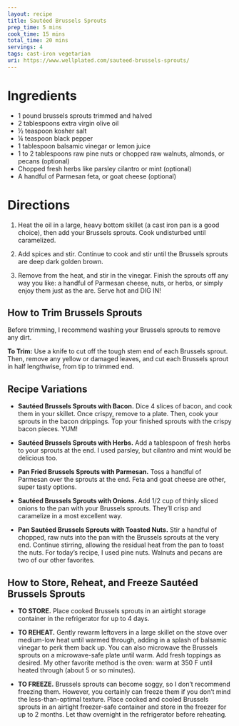 ```yaml
---
layout: recipe
title: Sautéed Brussels Sprouts
prep_time: 5 mins
cook_time: 15 mins
total_time: 20 mins
servings: 4
tags: cast-iron vegetarian
uri: https://www.wellplated.com/sauteed-brussels-sprouts/
---
```

# Ingredients

* 1 pound brussels sprouts trimmed and halved
* 2 tablespoons extra virgin olive oil
* ½ teaspoon kosher salt
* ¼ teaspoon black pepper
* 1 tablespoon balsamic vinegar or lemon juice
* 1 to 2 tablespoons raw pine nuts or chopped raw walnuts, almonds, or pecans (optional)
* Chopped fresh herbs like parsley cilantro or mint (optional)
* A handful of Parmesan feta, or goat cheese (optional)

# Directions

1. Heat the oil in a large, heavy bottom skillet (a cast iron pan is a good choice), then add your Brussels sprouts. Cook undisturbed until caramelized.

2. Add spices and stir. Continue to cook and stir until the Brussels sprouts are deep dark golden brown.

3. Remove from the heat, and stir in the vinegar. Finish the sprouts off any way you like: a handful of Parmesan cheese, nuts, or herbs, or simply enjoy them just as the are. Serve hot and DIG IN!

## How to Trim Brussels Sprouts

Before trimming, I recommend washing your Brussels sprouts to remove any dirt.

**To Trim:** Use a knife to cut off the tough stem end of each Brussels sprout. Then, remove any yellow or damaged leaves, and cut each Brussels sprout in half lengthwise, from tip to trimmed end.

## Recipe Variations

* **Sautéed Brussels Sprouts with Bacon.** Dice 4 slices of bacon, and cook them in your skillet. Once crispy, remove to a plate. Then, cook your sprouts in the bacon drippings. Top your finished sprouts with the crispy bacon pieces. YUM!

* **Sautéed Brussels Sprouts with Herbs.** Add a tablespoon of fresh herbs to your sprouts at the end. I used parsley, but cilantro and mint would be delicious too.

* **Pan Fried Brussels Sprouts with Parmesan.** Toss a handful of Parmesan over the sprouts at the end. Feta and goat cheese are other, super tasty options.

* **Sautéed Brussels Sprouts with Onions.** Add 1/2 cup of thinly sliced onions to the pan with your Brussels sprouts. They’ll crisp and caramelize in a most excellent way.

* **Pan Sautéed Brussels Sprouts with Toasted Nuts.** Stir a handful of chopped, raw nuts into the pan with the Brussels sprouts at the very end. Continue stirring, allowing the residual heat from the pan to toast the nuts. For today’s recipe, I used pine nuts. Walnuts and pecans are two of our other favorites.

## How to Store, Reheat, and Freeze Sautéed Brussels Sprouts

* **TO STORE.** Place cooked Brussels sprouts in an airtight storage container in the refrigerator for up to 4 days.

* **TO REHEAT.** Gently rewarm leftovers in a large skillet on the stove over medium-low heat until warmed through, adding in a splash of balsamic vinegar to perk them back up. You can also microwave the Brussels sprouts on a microwave-safe plate until warm. Add fresh toppings as desired. My other favorite method is the oven: warm at 350 F until heated through (about 5 or so minutes).

* **TO FREEZE.** Brussels sprouts can become soggy, so I don’t recommend freezing them. However, you certainly can freeze them if you don’t mind the less-than-optimal texture. Place cooked and cooled Brussels sprouts in an airtight freezer-safe container and store in the freezer for up to 2 months. Let thaw overnight in the refrigerator before reheating.